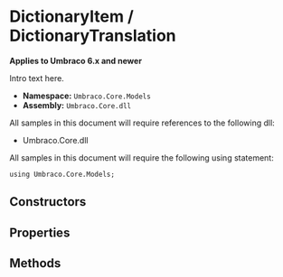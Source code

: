 # DictionaryItem / DictionaryTranslation

**Applies to Umbraco 6.x and newer**

Intro text here.

 * **Namespace:** `Umbraco.Core.Models` 
 * **Assembly:** `Umbraco.Core.dll`

All samples in this document will require references to the following dll:

* Umbraco.Core.dll

All samples in this document will require the following using statement:
	
	using Umbraco.Core.Models;

## Constructors

## Properties

## Methods